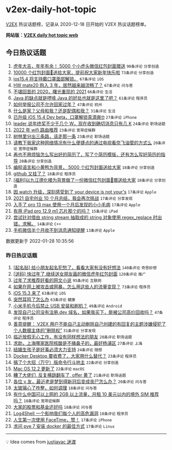 # v2ex-daily-hot-topic

[V2EX](https://www.v2ex.com/) 热议话题榜，记录从 2020-12-18 日开始的 V2EX 热议话题榜单。

**网站版：[V2EX daily hot topic web](https://boojack.github.io/v2ex-daily-hot-topic-web/)**

## 今日热议话题

<!-- TODAY BEGIN -->

1. [虎年大吉，年年有余！ 5000 个小虎头微信红包封面赠送](https://www.v2ex.com/t/831093) `90条评论` `分享创造`
1. [10000 个红包封面🧧送给大家，提前祝大家新年快乐啦](https://www.v2ex.com/t/831070) `73条评论` `分享创造`
1. [ios15.4 将支持戴口罩面部解锁。](https://www.v2ex.com/t/831059) `67条评论` `iOS`
1. [HW mate20 购入 3 年，居然越来越流畅了？](https://www.v2ex.com/t/831080) `67条评论` `问与答`
1. [不堪回首的 2020，曙光重现的 2021](https://www.v2ex.com/t/831067) `66条评论` `生活`
1. [Java 的缺点就是啰嗦 Java 的好处也就是这里了吧？](https://www.v2ex.com/t/831086) `61条评论` `程序员`
1. [如何举报公司不允许回家过年？](https://www.v2ex.com/t/831129) `47条评论` `杭州`
1. [什么是家？父母和我？还是配偶和我？](https://www.v2ex.com/t/831085) `31条评论` `生活`
1. [已升级 iOS 15.4 Dev beta，口罩解锁真滴爽🤓](https://www.v2ex.com/t/831104) `27条评论` `iPhone`
1. [leader 说年终奖不少于几个 W，现在收到确切消息只有几 K](https://www.v2ex.com/t/831144) `24条评论` `职场话题`
1. [2022 年 wifi 路由推荐](https://www.v2ex.com/t/831065) `23条评论` `宽带症候群`
1. [树林里分出三条路，该走那一条](https://www.v2ex.com/t/831056) `23条评论` `职场话题`
1. [请教下我家这种网络情况有什么便捷点的通过电视看奈飞油管的方式么](https://www.v2ex.com/t/831115) `20条评论` `宽带症候群`
1. [再也不用烦恼怎么写出好的简历了，写了个简历模版，还有怎么写好简历的指导](https://www.v2ex.com/t/831089) `20条评论` `分享创造`
1. [编程语言和小黄鸭为背景， 5000 个红包封面送给大家](https://www.v2ex.com/t/831107) `18条评论` `分享创造`
1. [github 又挂了？](https://www.v2ex.com/t/831054) `18条评论` `程序员`
1. [[福利]以九江德化楼为背景做了一份微信红包封面🧧赠送给大家](https://www.v2ex.com/t/831047) `18条评论` `分享创造`
1. [因 watch 升级，深刻感受到了 your device is not your's](https://www.v2ex.com/t/831156) `17条评论` `Apple`
1. [2021 自宅创业 10 个月总结，我会再次挑战](https://www.v2ex.com/t/831128) `17条评论` `分享发现`
1. [入手了 pro 13 max 使用一个月后发现的小小毛病](https://www.v2ex.com/t/831049) `17条评论` `Apple`
1. [有用 iPad pro 12.9 m1 芯片那个的吗？](https://www.v2ex.com/t/831103) `15条评论` `iPad`
1. [尝试针对借由 string stream 抽取成的 string 对象使用 regex_replace 时出错，求解。](https://www.v2ex.com/t/831119) `14条评论` `C++`
1. [手机微信半个月收不到消息通知提醒](https://www.v2ex.com/t/831118) `13条评论` `Apple`

数据更新于 2022-01-28 10:35:56

<!-- TODAY END -->

### 昨日热议话题

<!-- YESTERDAY BEGIN -->

1. [[起名贴] 给小朋友起名犯愁了，看看大家有没有好想法](https://www.v2ex.com/t/830873) `140条评论` `奇思妙想`
1. [[送码] 快过年了,继续送女朋友画的微信虎年红包封面](https://www.v2ex.com/t/830996) `120条评论` `推广`
1. [过年了求推荐好看的网文小说](https://www.v2ex.com/t/830836) `95条评论` `互联网`
1. [如果在网上被攻击或网暴，怎么用这些人的流量变现？](https://www.v2ex.com/t/830868) `73条评论` `程序员`
1. [iOS 15.3 来了](https://www.v2ex.com/t/830839) `63条评论` `iOS`
1. [突然耳鸣了怎么办](https://www.v2ex.com/t/830852) `63条评论` `健康`
1. [小米手机今后禁止 USB 安装和刷机？](https://www.v2ex.com/t/830928) `49条评论` `Android`
1. [发现自己公司没有注册.dev 域名，如果我买下，能被公司高价回收吗？](https://www.v2ex.com/t/830858) `47条评论` `程序员`
1. [善意提醒： V2EX 用户不能自己主动删除自己创建的有回复的主题涉嫌侵犯了个人数据主体的”删除权”](https://www.v2ex.com/t/830893) `31条评论` `分享发现`
1. [临近放假无心工作，有没有同样想法的朋友](https://www.v2ex.com/t/830955) `28条评论` `职场话题`
1. [求助，上海哪家医院核酸是不捅鼻子的，最好杨浦区](https://www.v2ex.com/t/830866) `27条评论` `上海`
1. [结婚生孩子是好事必须大力支持](https://www.v2ex.com/t/830891) `24条评论` `随想`
1. [Docker Desktop 要收费了，大家用什么替代？](https://www.v2ex.com/t/830915) `23条评论` `程序员`
1. [搞了个大招（万宁）版命令行斗地主](https://www.v2ex.com/t/830856) `22条评论` `分享创造`
1. [Mac OS 12.2 更新了](https://www.v2ex.com/t/830842) `22条评论` `macOS`
1. [糟了大佬们, 反复横跳翻车了, offer 黄了](https://www.v2ex.com/t/830853) `21条评论` `职场话题`
1. [各位 v 友，最近老是梦到得新冠后变成丧尸怎么办？](https://www.v2ex.com/t/830908) `20条评论` `问与答`
1. [太玻璃心了咋整，如何调理](https://www.v2ex.com/t/831011) `18条评论` `问与答`
1. [有什么中国可以上网的 2GB 以上流量，月租 10 美元以内的境外 SIM 推荐吗？](https://www.v2ex.com/t/831009) `18条评论` `宽带症候群`
1. [大家的股票和基金还好吗](https://www.v2ex.com/t/830947) `18条评论` `问与答`
1. [Log4Shell 一个影响我们每个人的高危漏洞](https://www.v2ex.com/t/830907) `18条评论` `程序员`
1. [人生第一次使用 FaceTime，赞！](https://www.v2ex.com/t/831012) `17条评论` `iPhone`
1. [求问 pve 7 安装 docker 的最佳方式](https://www.v2ex.com/t/830945) `17条评论` `Linux`

<!-- YESTERDAY END -->

---

💡 Idea comes from [justjavac 迷渡](https://github.com/justjavac/)
